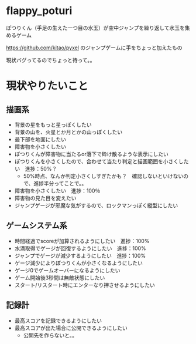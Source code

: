 # flappy_poturi
ぽつりくん（手足の生えた一つ目の水玉）が空中ジャンプを繰り返して水玉を集めるゲーム

https://github.com/kitao/pyxel
のジャンプゲームに手をちょっと加えたもの

現状バグってるのでちょっと待って。。


# 現状やりたいこと
## 描画系
- 背景の星をもっと星っぽくしたい
- 背景の山を、火星とか月とかの山っぽくしたい
- 最下部を地面にしたい
- 障害物を小さくしたい
- ぽつりくんが障害物に当たるor落下で砕け散るような表示にしたい
- ぽつりくんを小さくしたので、合わせて当たり判定と描画範囲を小さくしたい　進捗：50%？
  - 50%時点、なんか判定小さくしすぎたかも？　確認しないといけないので、進捗半分ってことで。。
- 障害物を小さくしたい　進捗：100％
- 障害物の見た目を変えたい
- ジャンプゲージが邪魔な気がするので、ロックマンっぽく縦型にしたい

## ゲームシステム系
- 時間経過でscoreが加算されるようにしたい　進捗：100%
- 水滴取得でゲージが回復するようにしたい　進捗：100%
- ジャンプでゲージが減少するようにしたい　進捗：100%
- ゲージ減少によりぽつりくんが小さくなるようにしたい
- ゲージ0でゲームオーバーになるようにしたい
- ゲーム開始後3秒間は無敵状態にしたい
- スタート/リスタート時にエンターなり押させるようにしたい

## 記録計
- 最高スコアを記録できるようにしたい
- 最高スコアが出た場合に公開できるようにしたい
  - 公開先を作らないと。。
